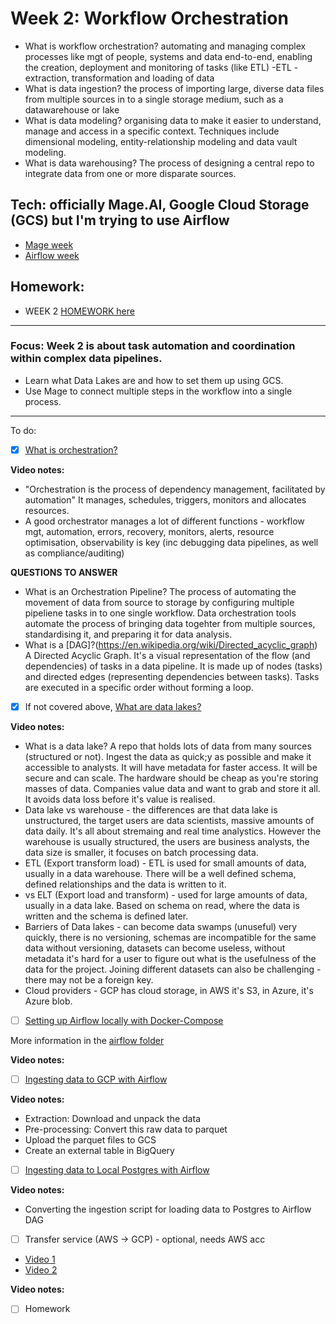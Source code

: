 # Week 2: Workflow Orchestration

- What is workflow orchestration? automating and managing complex processes   like mgt of people, systems and data end-to-end, enabling the creation, deployment and monitoring of tasks (like ETL)
-ETL - extraction, transformation and loading of data
- What is data ingestion? the process of importing large, diverse data files from multiple sources in to a single storage medium, such as a datawarehouse or lake
- What is data modeling? organising data to make it easier to understand, manage and access in a specific context. Techniques include dimensional modeling, entity-relationship modeling and data vault modeling.
- What is data warehousing? The process of designing a central repo to integrate data from one or more disparate sources.

## Tech: officially Mage.AI, Google Cloud Storage (GCS) but I'm trying to use Airflow 
- [Mage week](https://github.com/DataTalksClub/data-engineering-zoomcamp/tree/main/02-workflow-orchestration) 
- [Airflow week](https://github.com/DataTalksClub/data-engineering-zoomcamp/tree/main/cohorts/2022/week_2_data_ingestion)

## Homework:
- WEEK 2 [HOMEWORK here](https://github.com/DataTalksClub/data-engineering-zoomcamp/blob/main/cohorts/2024/02-workflow-orchestration/homework.md)
---

### **Focus:** Week 2 is about task automation and coordination within complex data pipelines.

- Learn what Data Lakes are and how to set them up using GCS.
- Use Mage to connect multiple steps in the workflow into a single process.

---

To do:
- [x] [What is orchestration?](https://www.youtube.com/watch?v=Li8-MWHhTbo&list=PL3MmuxUbc_hJed7dXYoJw8DoCuVHhGEQb)

**Video notes:**
- "Orchestration is the process of dependency management, facilitated by automation" It manages, schedules, triggers, monitors and allocates resources.
- A good orchestrator manages a lot of different functions - workflow mgt, automation, errors, recovery, monitors, alerts, resource optimisation, observability is key (inc debugging data pipelines, as well as compliance/auditing)

**QUESTIONS TO ANSWER**
- What is an Orchestration Pipeline? The process of automating the movement of data from source to storage by configuring multiple pipeliene tasks in to one single workflow. Data orchestration tools automate the process of bringing data togehter from multiple sources, standardising it, and preparing it for data analysis.
- What is a [DAG]?(https://en.wikipedia.org/wiki/Directed_acyclic_graph) A Directed Acyclic Graph. It's a visual representation of the flow (and dependencies) of tasks in a data pipeline. It is made up of nodes (tasks) and directed edges (representing dependencies between tasks). Tasks are executed in a specific order without forming a loop.

- [x] If not covered above, [What are data lakes?](https://www.youtube.com/watch?v=W3Zm6rjOq70&list=PL3MmuxUbc_hJed7dXYoJw8DoCuVHhGEQb)

**Video notes:**
- What is a data lake? A repo that holds lots of data from many sources (structured or not). Ingest the data as quick;y as possible and make it accessible to analysts. It will have metadata for faster access. It will be secure and can scale. The hardware should be cheap as you're storing masses of data. Companies value data and want to grab and store it all. It avoids data loss before it's value is realised. 
- Data lake vs warehouse - the differences are that data lake is unstructured, the target users are data scientists, massive amounts of data daily. It's all about stremaing and real time analystics. However the warehouse is usually structured, the users are business analysts, the data size is smaller, it focuses on batch processing data.
- ETL (Export transform load) - ETL is used for small amounts of data, usually in a data warehouse. There will be a well defined schema, defined relationships and the data is written to it.
- vs ELT (Export load and transform) - used for large amounts of data, usually in a data lake. Based on schema on read, where the data is written and the schema is defined later.
- Barriers of Data lakes - can become data swamps (unuseful) very quickly, there is no versioning, schemas are incompatible for the same data without versioning, datasets can become useless, without metadata it's hard for a user to figure out what is the usefulness of the data for the project. Joining different datasets can also be challenging - there may not be a foreign key.
- Cloud providers - GCP has cloud storage, in AWS it's S3, in Azure, it's Azure blob.

- [ ] [Setting up Airflow locally with Docker-Compose](https://www.youtube.com/watch?v=lqDMzReAtrw&list=PL3MmuxUbc_hJed7dXYoJw8DoCuVHhGEQb)

More information in the [airflow folder](https://github.com/DataTalksClub/data-engineering-zoomcamp/blob/main/cohorts/2022/week_2_data_ingestion/airflow)

**Video notes:**

- [ ] [Ingesting data to GCP with Airflow](https://www.youtube.com/watch?v=9ksX9REfL8w&list=PL3MmuxUbc_hJed7dXYoJw8DoCuVHhGEQb&index=19)

**Video notes:**
- Extraction: Download and unpack the data
- Pre-processing: Convert this raw data to parquet
- Upload the parquet files to GCS
- Create an external table in BigQuery

- [ ] [Ingesting data to Local Postgres with Airflow](https://www.youtube.com/watch?v=s2U8MWJH5xA&list=PL3MmuxUbc_hJed7dXYoJw8DoCuVHhGEQb)

**Video notes:**
- Converting the ingestion script for loading data to Postgres to Airflow DAG

- [ ] Transfer service (AWS -> GCP) - optional, needs AWS acc
- [Video 1](https://www.youtube.com/watch?v=rFOFTfD1uGk&list=PL3MmuxUbc_hJed7dXYoJw8DoCuVHhGEQb)
- [Video 2](https://www.youtube.com/watch?v=VhmmbqpIzeI&list=PL3MmuxUbc_hJed7dXYoJw8DoCuVHhGEQb)

**Video notes:**

- [ ] Homework